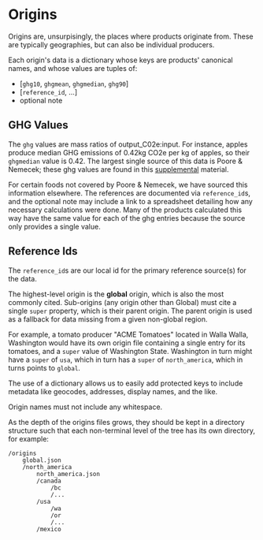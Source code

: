 # Origins

Origins are, unsurpisingly, the places where products originate from. These are typically geographies, but can also be individual producers.

Each origin's data is a dictionary whose keys are products' canonical names, and whose values are tuples of:

* [`ghg10`, `ghgmean`, `ghgmedian`, `ghg90`]
* [`reference_id`, ...]
* optional note

## GHG Values

The `ghg` values are mass ratios of output_C02e:input. For instance, apples produce median GHG emissions of 0.42kg CO2e per kg of apples, so their `ghgmedian` value is 0.42. The largest single source of this data is Poore & Nemecek; these ghg values are found in this [supplemental](https://www.science.org/doi/suppl/10.1126/science.aaq0216/suppl_file/aaq0216-poore-sm-revision1.pdf) material.

For certain foods not covered by Poore & Nemecek, we have sourced this information elsewhere. The references are documented via `reference_id`s, and the optional note may include a link to a spreadsheet detailing how any necessary calculations were done. Many of the products calculated this way have the same value for each of the ghg entries because the source only provides a single value.

## Reference Ids

The `reference_id`s are our local id for the primary reference source(s) for the data.

The highest-level origin is the **global** origin, which is also the most commonly cited. Sub-origins (any origin other than Global) must cite a single `super` property, which is their parent origin. The parent origin is used as a fallback for data missing from a given non-global region.

For example, a tomato producer "ACME Tomatoes" located in Walla Walla, Washington would have its own origin file containing a single entry for its tomatoes, and a `super` value of Washington State. Washington in turn might have a `super` of `usa`, which in turn has a `super` of `north_america`, which in turns points to `global`. 

The use of a dictionary allows us to easily add protected keys to include metadata like geocodes, addresses, display names, and the like.

Origin names must not include any whitespace.

As the depth of the origins files grows, they should be kept in a directory structure such that each non-terminal level of the tree has its own directory, for example:

```text
/origins
    global.json
    /north_america
        north_america.json
        /canada
            /bc
            /...
        /usa
            /wa
            /or
            /...
        /mexico
```
